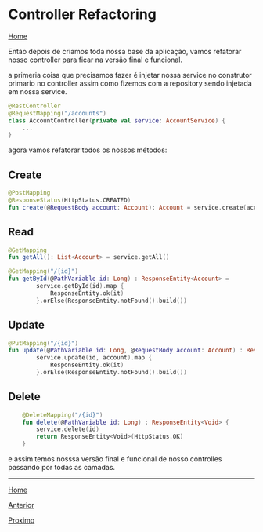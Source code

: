 # Controller Refactoring

[Home](../README.md)

Então depois de criamos toda nossa base da aplicação, vamos refatorar nosso controller para ficar na versão final e funcional.

a primeria coisa que precisamos fazer é injetar nossa service no construtor primario no controller assim como fizemos com a repository sendo injetada em nossa service.

```kotlin
@RestController
@RequestMapping("/accounts")
class AccountController(private val service: AccountService) {
    ...
}
```

agora vamos refatorar todos os nossos métodos:

## Create

```kotlin
@PostMapping
@ResponseStatus(HttpStatus.CREATED)
fun create(@RequestBody account: Account): Account = service.create(account)
```

## Read 

```kotlin
@GetMapping
fun getAll(): List<Account> = service.getAll()

@GetMapping("/{id}")
fun getById(@PathVariable id: Long) : ResponseEntity<Account> =
        service.getById(id).map {
            ResponseEntity.ok(it)
        }.orElse(ResponseEntity.notFound().build())
```

## Update

```kotlin
@PutMapping("/{id}")
fun update(@PathVariable id: Long, @RequestBody account: Account) : ResponseEntity<Account> =
        service.update(id, account).map {
            ResponseEntity.ok(it)
        }.orElse(ResponseEntity.notFound().build())
```

## Delete 

```kotlin
    @DeleteMapping("/{id}")
    fun delete(@PathVariable id: Long) : ResponseEntity<Void> {
        service.delete(id)
        return ResponseEntity<Void>(HttpStatus.OK)
    }
```

e assim temos nosssa versão final e funcional de nosso controlles passando por todas as camadas.

---

[Home](../README.md)

[Anterior](../04-service/README.md)

[Proximo](../05-controller-refactoring/README.md)